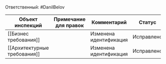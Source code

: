 Ответственный: #DanilBelov 

| Объект инспекций  | Примечание для правок | Комментарий | Статус  |
| ----------------- | --------------------- | ----------- | ------- |
| [[Бизнес требования]]  |                       | Изменена идентификация | Исправлено |
| [[Архитектурные требования]]                   |  |   Изменена идентификация |       Исправлено         |

